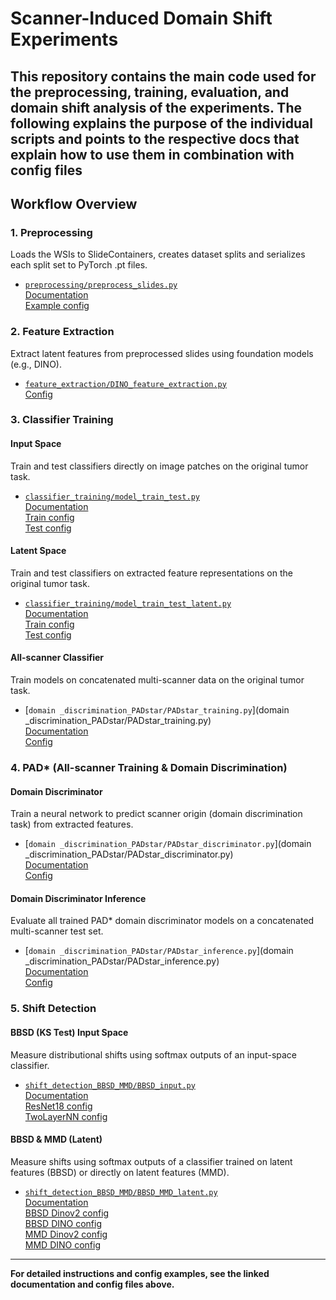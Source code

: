 # Scanner-Induced Domain Shift Experiments

This repository contains the main code used for the preprocessing, training, evaluation, and domain shift analysis of the experiments.
The following explains the purpose of the individual scripts and points to the respective docs that explain how to use them in combination with config files
---

## Workflow Overview

### 1. Preprocessing
Loads the WSIs to SlideContainers, creates dataset splits and serializes each split set to PyTorch .pt files.  
- [`preprocessing/preprocess_slides.py`](preprocessing/preprocess_slides.py)  
  [Documentation](docs/preprocess_slides.md)  
  [Example config](configs/config_preprocess_slides.json)

### 2. Feature Extraction
Extract latent features from preprocessed slides using foundation models (e.g., DINO).  
- [`feature_extraction/DINO_feature_extraction.py`](feature_extraction/DINO_feature_extraction.py)  
  [Config](configs/config_extract.json)

### 3. Classifier Training

#### Input Space
Train and test classifiers directly on image patches on the original tumor task.  
- [`classifier_training/model_train_test.py`](classifier_training/model_train_test.py)  
  [Documentation](docs/model_train_test.md)  
  [Train config](configs/config_model_train.json)  
  [Test config](configs/config_model_test.json)

#### Latent Space
Train and test classifiers on extracted feature representations on the original tumor task.  
- [`classifier_training/model_train_test_latent.py`](classifier_training/model_train_test_latent.py)  
  [Documentation](docs/model_train_test_latent.md)  
  [Train config](configs/config_model_train_latent.json)  
  [Test config](configs/config_model_test_latent.json)

#### All-scanner Classifier
Train models on concatenated multi-scanner data on the original tumor task.  
- [`domain _discrimination_PADstar/PADstar_training.py`](domain _discrimination_PADstar/PADstar_training.py)  
  [Documentation](docs/PADstar_training.md)  
  [Config](configs/config_PADstar_training.json)

### 4. PAD* (All-scanner Training & Domain Discrimination)

#### Domain Discriminator
Train a neural network to predict scanner origin (domain discrimination task) from extracted features.  
- [`domain _discrimination_PADstar/PADstar_discriminator.py`](domain _discrimination_PADstar/PADstar_discriminator.py)  
  [Documentation](docs/PADstar_discriminator.md)  
  [Config](configs/config_PADstar_discriminator.json)

#### Domain Discriminator Inference
Evaluate all trained PAD* domain discriminator models on a concatenated multi-scanner test set.
- [`domain _discrimination_PADstar/PADstar_inference.py`](domain _discrimination_PADstar/PADstar_inference.py)  
  [Documentation](docs/PADstar_inference.md)  
  [Config](configs/config_PADstar_inference.json)

### 5. Shift Detection

#### BBSD (KS Test) Input Space
Measure distributional shifts using softmax outputs of an input-space classifier.  
- [`shift_detection_BBSD_MMD/BBSD_input.py`](shift_detection_BBSD_MMD/BBSD_input.py)  
  [Documentation](docs/BBSD_input.md)  
  [ResNet18 config](configs/config_BBSD_input_Resnet18.json)  
  [TwoLayerNN config](configs/config_BBSD_input_TwoLayerNN.json)

#### BBSD & MMD (Latent)
Measure shifts using softmax outputs of a classifier trained on latent features (BBSD) or directly on latent features (MMD).  
- [`shift_detection_BBSD_MMD/BBSD_MMD_latent.py`](shift_detection_BBSD_MMD/BBSD_MMD_latent.py)  
  [Documentation](docs/BBSD_MMD_latent.md)  
  [BBSD Dinov2 config](configs/config_BBSD_latent_dinov2.json)  
  [BBSD DINO config](configs/config_BBSD_latent_dino.json)  
  [MMD Dinov2 config](configs/config_MMD_latent_dinov2.json)  
  [MMD DINO config](configs/config_MMD_latent_dino.json)



---

**For detailed instructions and config examples, see the linked documentation and config files above.**